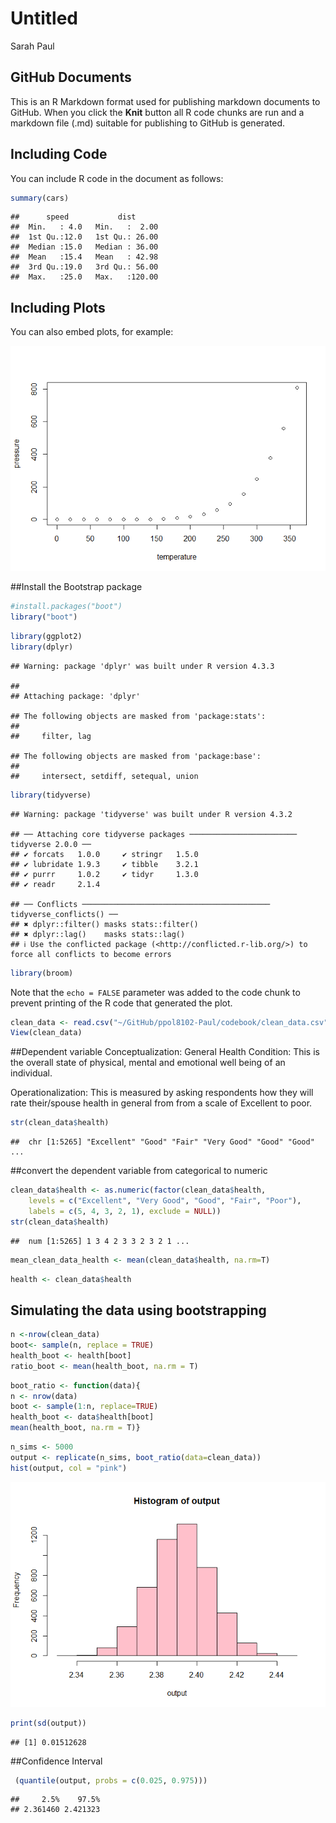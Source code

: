 Untitled
================
Sarah Paul

## GitHub Documents

This is an R Markdown format used for publishing markdown documents to
GitHub. When you click the **Knit** button all R code chunks are run and
a markdown file (.md) suitable for publishing to GitHub is generated.

## Including Code

You can include R code in the document as follows:

``` r
summary(cars)
```

    ##      speed           dist       
    ##  Min.   : 4.0   Min.   :  2.00  
    ##  1st Qu.:12.0   1st Qu.: 26.00  
    ##  Median :15.0   Median : 36.00  
    ##  Mean   :15.4   Mean   : 42.98  
    ##  3rd Qu.:19.0   3rd Qu.: 56.00  
    ##  Max.   :25.0   Max.   :120.00

## Including Plots

You can also embed plots, for example:

![](simulation_files/figure-gfm/pressure-1.png)<!-- -->

\##Install the Bootstrap package

``` r
#install.packages("boot")
library("boot")
```

``` r
library(ggplot2)
library(dplyr)
```

    ## Warning: package 'dplyr' was built under R version 4.3.3

    ## 
    ## Attaching package: 'dplyr'

    ## The following objects are masked from 'package:stats':
    ## 
    ##     filter, lag

    ## The following objects are masked from 'package:base':
    ## 
    ##     intersect, setdiff, setequal, union

``` r
library(tidyverse)
```

    ## Warning: package 'tidyverse' was built under R version 4.3.2

    ## ── Attaching core tidyverse packages ──────────────────────── tidyverse 2.0.0 ──
    ## ✔ forcats   1.0.0     ✔ stringr   1.5.0
    ## ✔ lubridate 1.9.3     ✔ tibble    3.2.1
    ## ✔ purrr     1.0.2     ✔ tidyr     1.3.0
    ## ✔ readr     2.1.4

    ## ── Conflicts ────────────────────────────────────────── tidyverse_conflicts() ──
    ## ✖ dplyr::filter() masks stats::filter()
    ## ✖ dplyr::lag()    masks stats::lag()
    ## ℹ Use the conflicted package (<http://conflicted.r-lib.org/>) to force all conflicts to become errors

``` r
library(broom)
```

Note that the `echo = FALSE` parameter was added to the code chunk to
prevent printing of the R code that generated the plot.

``` r
clean_data <- read.csv("~/GitHub/ppol8102-Paul/codebook/clean_data.csv")
View(clean_data)
```

\##Dependent variable Conceptualization: General Health Condition: This
is the overall state of physical, mental and emotional well being of an
individual.

Operationalization: This is measured by asking respondents how they will
rate their/spouse health in general from from a scale of Excellent to
poor.

``` r
str(clean_data$health)
```

    ##  chr [1:5265] "Excellent" "Good" "Fair" "Very Good" "Good" "Good" ...

\##convert the dependent variable from categorical to numeric

``` r
clean_data$health <- as.numeric(factor(clean_data$health, 
    levels = c("Excellent", "Very Good", "Good", "Fair", "Poor"), 
    labels = c(5, 4, 3, 2, 1), exclude = NULL))
str(clean_data$health)
```

    ##  num [1:5265] 1 3 4 2 3 3 2 3 2 1 ...

``` r
mean_clean_data_health <- mean(clean_data$health, na.rm=T)
```

``` r
health <- clean_data$health
```

## Simulating the data using bootstrapping

``` r
n <-nrow(clean_data)
boot<- sample(n, replace = TRUE)
health_boot <- health[boot]
ratio_boot <- mean(health_boot, na.rm = T)
```

``` r
boot_ratio <- function(data){
n <- nrow(data)
boot <- sample(1:n, replace=TRUE)
health_boot <- data$health[boot]
mean(health_boot, na.rm = T)}
```

``` r
n_sims <- 5000
output <- replicate(n_sims, boot_ratio(data=clean_data))
hist(output, col = "pink")
```

![](simulation_files/figure-gfm/unnamed-chunk-10-1.png)<!-- -->

``` r
print(sd(output))
```

    ## [1] 0.01512628

\##Confidence Interval

``` r
 (quantile(output, probs = c(0.025, 0.975)))
```

    ##     2.5%    97.5% 
    ## 2.361460 2.421323
